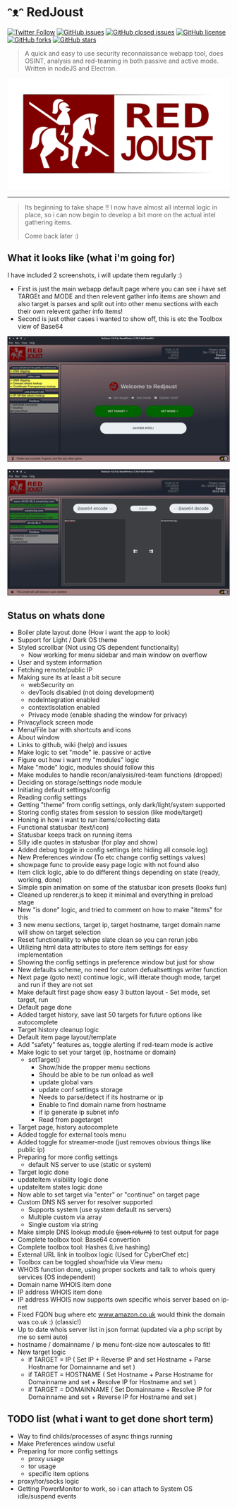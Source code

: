 # ᵔᴥᵔ RedJoust

[![Twitter Follow](https://img.shields.io/twitter/follow/davidbl.svg?style=social&label=Follow)](https://twitter.com/davidbl) [![GitHub issues](https://img.shields.io/github/issues/kawaiipantsu/redjoust.svg)](https://github.com/kawaiipantsu/redjoust/issues) [![GitHub closed issues](https://img.shields.io/github/issues-closed/kawaiipantsu/redjoust.svg)](https://github.com/kawaiipantsu/redjoust/issues) [![GitHub license](https://img.shields.io/github/license/kawaiipantsu/redjoust.svg)](https://github.com/kawaiipantsu/redjoust/blob/master/LICENSE) [![GitHub forks](https://img.shields.io/github/forks/kawaiipantsu/redjoust.svg)](https://github.com/kawaiipantsu/redjoust/network) [![GitHub stars](https://img.shields.io/github/stars/kawaiipantsu/redjoust.svg)](https://github.com/kawaiipantsu/redjoust/stargazers)
> A quick and easy to use security reconnaissance webapp tool, does OSINT, analysis and red-teaming in both passive and active mode. Written in nodeJS and Electron.

![RedJoust](assets/redjoust-banner.png)

---

> Its beginning to take shape !! I now have almost all internal logic in place, so i can now begin to develop a bit more on the actual intel gathering items.
>
> Come back later :)

## What it looks like (what i'm going for)

I have included 2 screenshots, i will update them regularly :)

- First is just the main webapp default page where you can see i have set TARGEt and MODE and then relevent gather info items are shown and also target is parses and split out into other menu sections with each their own relevent gather info items!
- Second is just other cases i wanted to show off, this is etc the Toolbox view of Base64

![Main view](assets/screenshot-main-view.png)

![Toolbox Base64 view](assets/screenshot-base64-view.png)

## Status on whats done

- Boiler plate layout done (How i want the app to look)
- Support for Light / Dark OS theme
- Styled scrollbar (Not using OS dependent functionality)
  - Now working for menu sidebar and main window on overflow
- User and system information
- Fetching remote/public IP
- Making sure its at least a bit secure
  - webSecurity on
  - devTools disabled (not doing development)
  - nodeIntegration enabled
  - contextIsolation enabled
  - Privacy mode (enable shading the window for privacy)
- Privacy/lock screen mode
- Menu/File bar with shortcuts and icons
- About window
- Links to github, wiki (help) and issues
- Make logic to set "mode" ie. passive or active
- Figure out how i want my "modules" logic
- Make "mode" logic, modules should follow this
- Make modules to handle recon/analysis/red-team functions (dropped)
- Deciding on storage/settings node module
- Initiating default settings/config
- Reading config settings
- Getting "theme" from config settings, only dark/light/system supported
- Storing config states from session to session (like mode/target)
- Honing in how i want to run items/collecting data
- Functional statusbar (text/icon)
- Statusbar keeps track on running items
- Silly idle quotes in statusbar (for play and show)
- Added debug toggle in config settings (etc hiding all console.log)
- New Preferences window (To etc change config settings values)
- showpage func to provide easy page logic with not found also
- Item click logic, able to do different things depending on state (ready, working, done)
- Simple spin animation on some of the statusbar icon presets (looks fun)
- Cleaned up renderer.js to keep it minimal and everything in preload stage
- New "is done" logic, and tried to comment on how to make "items" for this
- 3 new menu sections, target ip, target hostname, target domain name will show on target selection
- Reset functionallity to whipe slate clean so you can rerun jobs
- Utilizing html data attributes to store item settings for easy implementation
- Showing the config settings in preference window but just for show
- New defaults scheme, no need for cutom defualtsettings writer function
- Next page (goto next) continue logic, will itterate though mode, target and run if they are not set
- Make default first page show easy 3 button layout - Set mode, set target, run
- Default page done
- Added target history, save last 50 targets for future options like autocomplete
- Target history cleanup logic
- Default item page layout/template
- Add "safety" features as, toggle alerting if red-team mode is active
- Make logic to set your target (ip, hostname or domain)
  - setTarget()
    - Show/hide the propper menu sections
    - Should be able to be run onload as well
    - update global vars
    - update conf settings storage
    - Needs to parse/detect if its hostname or ip
    - Enable to find domain name from hostname
    - if ip generate ip subnet info
    - Read from pagetarget
- Target page, history autocomplete
- Added toggle for external tools menu
- Added toggle for streamer-mode (just removes obvious things like public ip)
- Preparing for more config settings
  - default NS server to use (static or system)
- Target logic done
- updateItem visibility logic done
- updateItem states logic done
- Now able to set target via "enter" or "continue" on target page
- Custom DNS NS server for resolver supported
  - Supports system (use system default ns servers)
  - Multiple custom via array
  - Single custom via string
- Make simple DNS lookup module ~~(json return)~~ to test output for page
- Complete toolbox tool: Base64 convertion
- Complete toolbox tool: Hashes (Live hashing)
- External URL link in toolbox logic (Used for CyberChef etc)
- Toolbox can be toggled show/hide via View menu
- WHOIS function done, using proper sockets and talk to whois query services (OS independent)
- Domain name WHOIS item done
- IP address WHOIS item done
- IP address WHOIS now supports own specific whois server based on ip-net
- Fixed FQDN bug where etc www.amazon.co.uk would think the domain was co.uk :) (classic!)
- Up to date whois server list in json format (updated via a php script by me so semi auto)
- hostname / domainname / ip menu font-size now autoscales to fit!
- New target logic
  - if TARGET = IP ( Set IP + Reverse IP and set Hostname + Parse Hostname for Domainname and set )
  - if TARGET = HOSTNAME ( Set Hostname + Parse Hostname for Domainname and set + Resolve IP for Hostname and set )
  - if TARGET = DOMAINNAME ( Set Domainname + Resolve IP for Domainname and set + Reverse IP for Hostname and set )

## TODO list (what i want to get done short term)

- Way to find childs/processes of async things running
- Make Preferences window useful
- Preparing for more config settings
  - proxy usage
  - tor usage
  - specific item options
- proxy/tor/socks logic
- Getting PowerMonitor to work, so i can attach to System OS idle/suspend events
